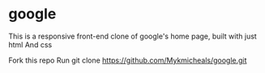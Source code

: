 # google
This is a responsive front-end clone of google's home page, built with just html And css

Fork this repo
Run git clone https://github.com/Mykmicheals/google.git
